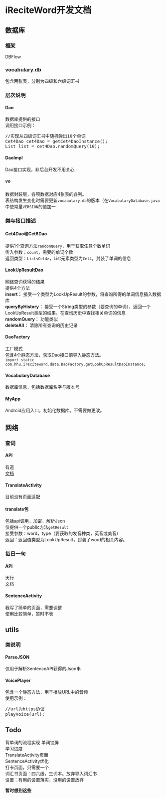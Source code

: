 # iReciteWord开发文档  
## 数据库  
### 框架  
DBFlow  
### vocabulary.db  
包含两张表，分别为四级和六级词汇书  
### 层次说明  
#### Dao  
数据库提供的接口  
调用接口示例：  
<pre>
//实现从四级词汇书中随机弹出10个单词
Cet4Dao cet4Dao = getCet4DaoInstance();  
List<Cet4> list = cet4Dao.randomQuery(10);  
</pre>  

#### DaoImpl  
Dao接口实现，非后台开发不用关心  

##### vo  
数据封装层，各项数据对应4张表的各列。  
表结构发生变化时需要更新`vocabulary.db`的版本（在`VocabularyDatabase.java`中使常量`VERSION`的值加一  

### 类与接口描述  
#### Cet4Dao和Cet6Dao  
提供1个查询方法`randomQuery`，用于获取任意个数单词  
传入参数：`count`，需要的单词个数  
返回类型：`List<Cet4>`，List元素类型为`Cet4`，封装了单词的信息  
  
#### LookUpResultDao  
网络查词获得的结果  
提供4个方法  
 **insert：** 接受一个类型为LookUpResult的参数，将查询所得的单词信息插入数据库  
 **queryByHistory：** 接受一个String类型的参数（要查询的单词），返回一个LookUpResult类型的结果。在查询历史中查找相关单词的信息  
 **randomQuery：** 功能类似  
 **deleteAll：** 清除所有查询的历史记录  

#### DaoFactory  
工厂模式  
包含4个静态方法，获取Dao接口前导入静态方法。  
`import static com.hhu.ireciteword.data.DaoFactory.getLookUpResultDaoInstance;`  

#### VocabularyDatabase  
数据库信息，包括数据库名字与版本号  

#### MyApp  
Android应用入口，初始化数据库。不需要做更改。  

## 网络  
### 查词  
#### API  
有道  
[文档](http://ai.youdao.com/DOCSIRMA/html/%E8%87%AA%E7%84%B6%E8%AF%AD%E8%A8%80%E7%BF%BB%E8%AF%91/API%E6%96%87%E6%A1%A3/%E6%96%87%E6%9C%AC%E7%BF%BB%E8%AF%91%E6%9C%8D%E5%8A%A1/%E6%96%87%E6%9C%AC%E7%BF%BB%E8%AF%91%E6%9C%8D%E5%8A%A1-API%E6%96%87%E6%A1%A3.html)  

#### TranslateActivity  
目前没有页面适配  
#### translate包  
包括api调用，加密，解析Json  
仅提供一个public方法`getResult`  
接受参数：word，type（要获取的发音种类，英音或美音）  
返回：返回值类型为LookUpResult，封装了word的相关内容。  

### 每日一句  
#### API  
天行  
[文档](https://www.tianapi.com/apiview/174)  

#### SentenceActivity  
我写了简单的页面，需要调整  
使用比较简单，暂时不表  

## utils  
### 类说明  
#### ParseJSON  
仅用于解析SentenceAPI获得的Json串  
#### VoicePlayer  
包含一个静态方法，用于播放URL中的音频  
使用示例：
<pre>
//url为https协议
playVoice(url);
</pre>  

## Todo  
背单词的流程实现
单词锁屏  
学习进度  
TranslateActivity页面  
SentenceActivity优化  
打卡页面，只需要一个  
词汇书页面：四六级，生词本。放弃导入词汇书  
设置：有用的设置落实，没用的设置放弃  

 **暂时想到这些** 
